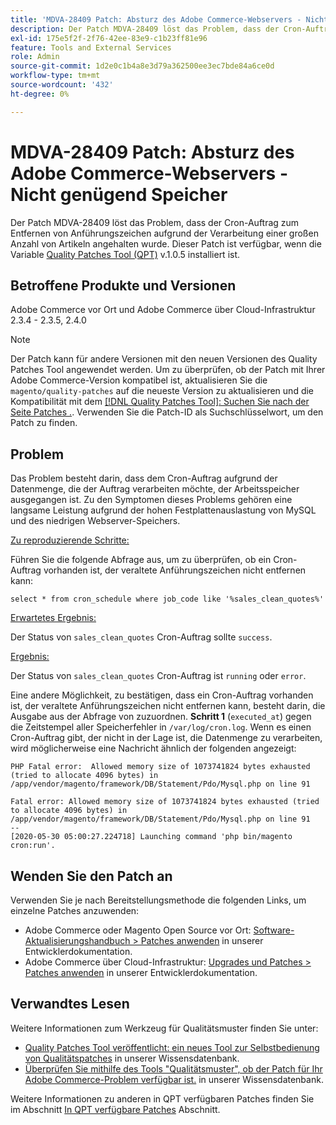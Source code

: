 ```yaml
---
title: 'MDVA-28409 Patch: Absturz des Adobe Commerce-Webservers - Nicht genügend Arbeitsspeicher'
description: Der Patch MDVA-28409 löst das Problem, dass der Cron-Auftrag zum Entfernen von Anführungszeichen aufgrund der Verarbeitung einer großen Anzahl von Artikeln angehalten wurde. Dieser Patch ist verfügbar, wenn das [Quality Patches Tool (QPT)](https://devdocs.magento.com/guides/v2.4/comp-mgr/patching.html#mqp) v.1.0.5 installiert ist.
exl-id: 175e5f2f-2f76-42ee-83e9-c1b23ff81e96
feature: Tools and External Services
role: Admin
source-git-commit: 1d2e0c1b4a8e3d79a362500ee3ec7bde84a6ce0d
workflow-type: tm+mt
source-wordcount: '432'
ht-degree: 0%

---
```


# MDVA-28409 Patch: Absturz des Adobe Commerce-Webservers - Nicht genügend Speicher

Der Patch MDVA-28409 löst das Problem, dass der Cron-Auftrag zum Entfernen von Anführungszeichen aufgrund der Verarbeitung einer großen Anzahl von Artikeln angehalten wurde. Dieser Patch ist verfügbar, wenn die Variable [Quality Patches Tool (QPT)](https://devdocs.magento.com/guides/v2.4/comp-mgr/patching.html#mqp) v.1.0.5 installiert ist.

## Betroffene Produkte und Versionen

Adobe Commerce vor Ort und Adobe Commerce über Cloud-Infrastruktur 2.3.4 - 2.3.5, 2.4.0

>[!NOTE]
>
>Der Patch kann für andere Versionen mit den neuen Versionen des Quality Patches Tool angewendet werden. Um zu überprüfen, ob der Patch mit Ihrer Adobe Commerce-Version kompatibel ist, aktualisieren Sie die `magento/quality-patches` auf die neueste Version zu aktualisieren und die Kompatibilität mit dem [[!DNL Quality Patches Tool]: Suchen Sie nach der Seite Patches .](https://devdocs.magento.com/quality-patches/tool.html#patch-grid). Verwenden Sie die Patch-ID als Suchschlüsselwort, um den Patch zu finden.

## Problem

Das Problem besteht darin, dass dem Cron-Auftrag aufgrund der Datenmenge, die der Auftrag verarbeiten möchte, der Arbeitsspeicher ausgegangen ist. Zu den Symptomen dieses Problems gehören eine langsame Leistung aufgrund der hohen Festplattenauslastung von MySQL und des niedrigen Webserver-Speichers.

<u>Zu reproduzierende Schritte:</u>

Führen Sie die folgende Abfrage aus, um zu überprüfen, ob ein Cron-Auftrag vorhanden ist, der veraltete Anführungszeichen nicht entfernen kann:

```
select * from cron_schedule where job_code like '%sales_clean_quotes%'
```

<u>Erwartetes Ergebnis:</u>

Der Status von `sales_clean_quotes` Cron-Auftrag sollte `success`.

<u>Ergebnis:</u>

Der Status von `sales_clean_quotes` Cron-Auftrag ist `running` oder `error`.

Eine andere Möglichkeit, zu bestätigen, dass ein Cron-Auftrag vorhanden ist, der veraltete Anführungszeichen nicht entfernen kann, besteht darin, die Ausgabe aus der Abfrage von zuzuordnen. **Schritt 1** (`executed_at`) gegen die Zeitstempel aller Speicherfehler in `/var/log/cron.log`. Wenn es einen Cron-Auftrag gibt, der nicht in der Lage ist, die Datenmenge zu verarbeiten, wird möglicherweise eine Nachricht ähnlich der folgenden angezeigt:

```
PHP Fatal error:  Allowed memory size of 1073741824 bytes exhausted (tried to allocate 4096 bytes) in /app/vendor/magento/framework/DB/Statement/Pdo/Mysql.php on line 91

Fatal error: Allowed memory size of 1073741824 bytes exhausted (tried to allocate 4096 bytes) in /app/vendor/magento/framework/DB/Statement/Pdo/Mysql.php on line 91
--
[2020-05-30 05:00:27.224718] Launching command 'php bin/magento cron:run'.
```

## Wenden Sie den Patch an

Verwenden Sie je nach Bereitstellungsmethode die folgenden Links, um einzelne Patches anzuwenden:

* Adobe Commerce oder Magento Open Source vor Ort: [Software-Aktualisierungshandbuch > Patches anwenden](https://devdocs.magento.com/guides/v2.4/comp-mgr/patching/mqp.html) in unserer Entwicklerdokumentation.
* Adobe Commerce über Cloud-Infrastruktur: [Upgrades und Patches > Patches anwenden](https://devdocs.magento.com/cloud/project/project-patch.html) in unserer Entwicklerdokumentation.

## Verwandtes Lesen

Weitere Informationen zum Werkzeug für Qualitätsmuster finden Sie unter:

* [Quality Patches Tool veröffentlicht: ein neues Tool zur Selbstbedienung von Qualitätspatches](/help/announcements/adobe-commerce-announcements/magento-quality-patches-released-new-tool-to-self-serve-quality-patches.md) in unserer Wissensdatenbank.
* [Überprüfen Sie mithilfe des Tools &quot;Qualitätsmuster&quot;, ob der Patch für Ihr Adobe Commerce-Problem verfügbar ist.](/help/support-tools/patches-available-in-qpt-tool/check-patch-for-magento-issue-with-magento-quality-patches.md) in unserer Wissensdatenbank.

Weitere Informationen zu anderen in QPT verfügbaren Patches finden Sie im Abschnitt [In QPT verfügbare Patches](https://support.magento.com/hc/en-us/sections/360010506631-Patches-available-in-MQP-tool-) Abschnitt.
